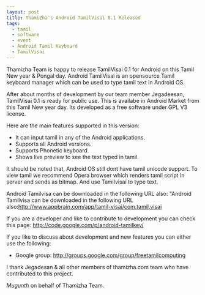 ```yaml
---
layout: post
title: ThamiZha's Android TamilVisai 0.1 Released
tags:
  - tamil
  - software
  - event
  - Android Tamil Keyboard
  - TamilVisai
---
```


Thamizha Team is happy to release TamilVisai 0.1 for Android on this Tamil New year & Pongal day.  Android TamilVisai is an opensource Tamil keyboard manager which can be used to type tamil text in Android OS.

After about months of development by our team member Jegadeesan, TamilVisai 0.1 is ready for public use. This is availabe in Android Market from this Tamil New year day. Its developed as a free software under GPL V3 license.

Here are the main features supported in this version:
* It can input tamil in any of the Android applications.
* Supports all Android versions.
* Supports Phonetic keyboard.
* Shows live preview to see the text typed in tamil. 

It should be noted that, Android OS still dont have tamil unicode support. To view tamil we recommend Opera browser which renders tamil script in server and sends as bitmap. And use Tamilvisai to type text.

Android Tamilvisa can be downloaded in the following URL also: "Android Tamilvisa can be downloaded in the following URL also:http://www.appbrain.com/app/tamil-visai/com.tamil.visai

If you are a developer and like to contribute to development you can check this page: http://code.google.com/p/android-tamilkey/

If you like to discuss about development and new features you can either use the following:
* Google group: http://groups.google.com/group/freetamilcomputing

I thank Jegadesan & all other members of thamizha.com team who have contributed to this project.

*Mugunth*
on behalf of Thamizha Team.
